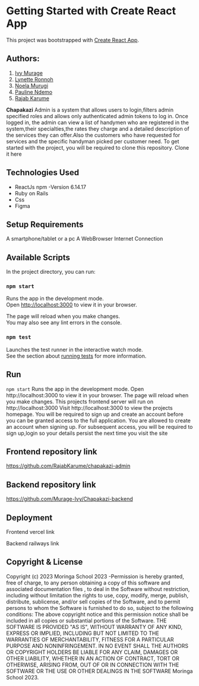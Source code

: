 # Getting Started with Create React App

This project was bootstrapped with [Create React App](https://github.com/facebook/create-react-app).

## Authors:
1. [Ivy Murage](https://github.com/Murage-Ivy)
2. [Lynette Ronnoh](https://github.com/Rlynette)
3. [Noela Murugi](https://github.com/Noela-Murugi)
4. [Pauline Ndemo](https://github.com/Paulinendemo)
5. [Rajab Karume](https://github.com/RajabKarume)

**Chapakazi** Admin is a system that allows users to login,filters admin specified roles and allows only authenticated admin tokens to log in. Once logged in, the admin can view a list of handymen who are registered in the system,their specialties,the rates they charge and a detailed description of the services they can offer.Also the customers who have requested for services and the specific handyman picked per customer need. 
To get started with the project, you will be required to clone this repository. Clone it here

## Technologies Used
+ ReactJs npm -Version 6.14.17
+ Ruby on Rails
+ Css
+ Figma

## Setup Requirements

A smartphone/tablet or a pc A WebBrowser Internet Connection


## Available Scripts

In the project directory, you can run:

### `npm start`

Runs the app in the development mode.\
Open [http://localhost:3000](http://localhost:3000) to view it in your browser.

The page will reload when you make changes.\
You may also see any lint errors in the console.

### `npm test`

Launches the test runner in the interactive watch mode.\
See the section about [running tests](https://facebook.github.io/create-react-app/docs/running-tests) for more information.

## Run
`npm start` Runs the app in the development mode.
Open http://localhost:3000 to view it in your browser. The page will reload when you make changes.
This projects frontend server will run on http://localhost:3000 Visit http://localhost:3000 to view the projects homepage. You will be required to sign up and create an account before you can be granted access to the full application. You are allowed to create an account when signing up. For subsequent access, you will be required to sign up,login so your details persist the next time you visit the site


## Frontend repository link
https://github.com/RajabKarume/chapakazi-admin


## Backend repository link
https://github.com/Murage-Ivy/Chapakazi-backend

## Deployment
Frontend vercel link



Backend railways link



## Copyright & License
Copyright (c) 2023 Moringa School 2023 -Permission is hereby granted, free of charge, to any person obtaining a copy of this software and associated documentation files , to deal in the Software without restriction, including without limitation the rights to use, copy, modify, merge, publish, distribute, sublicense, and/or sell copies of the Software, and to permit persons to whom the Software is furnished to do so, subject to the following conditions: The above copyright notice and this permission notice shall be included in all copies or substantial portions of the Software. THE SOFTWARE IS PROVIDED "AS IS", WITHOUT WARRANTY OF ANY KIND, EXPRESS OR IMPLIED, INCLUDING BUT NOT LIMITED TO THE WARRANTIES OF MERCHANTABILITY, FITNESS FOR A PARTICULAR PURPOSE AND NONINFRINGEMENT. IN NO EVENT SHALL THE AUTHORS OR COPYRIGHT HOLDERS BE LIABLE FOR ANY CLAIM, DAMAGES OR OTHER LIABILITY, WHETHER IN AN ACTION OF CONTRACT, TORT OR OTHERWISE, ARISING FROM, OUT OF OR IN CONNECTION WITH THE SOFTWARE OR THE USE OR OTHER DEALINGS IN THE SOFTWARE Moringa School 2023. 